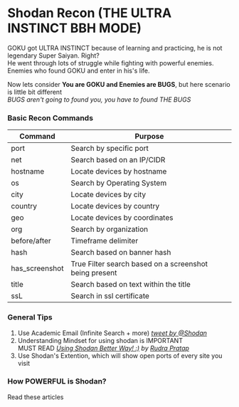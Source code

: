 # Shodan Recon (THE ULTRA INSTINCT BBH MODE)
GOKU got ULTRA INSTINCT because of learning and practicing, he is not legendary Super Saiyan. Right?  
He went through lots of struggle while fighting with powerful enemies. Enemies who found GOKU and enter in his's life.

Now lets consider **You are GOKU and Enemies are BUGS**, but here scenario is little bit different  
*BUGS aren't going to found you, you have to found THE BUGS*


### Basic Recon Commands
Command         | Purpose
----------------|-----------------------------------
port            | Search by specific port
net             | Search based on an IP/CIDR
hostname        | Locate devices by hostname
os              | Search by Operating System
city            | Locate devices by city
country         | Locate devices by country
geo             | Locate devices by coordinates
org             | Search by organization
before/after    | Timeframe delimiter
hash            | Search based on banner hash
has_screenshot  | True Filter search based on a screenshot being present
title           | Search based on text within the title
ssL             | Search in ssl certificate

### General Tips
1. Use Academic Email (Infinite Search + more) *[tweet by @Shodan](https://twitter.com/shodanhq/status/1036715482664054785)*
2. Understanding Mindset for using shodan is IMPORTANT  
MUST READ *[Using Shodan Better Way! :)](https://medium.com/bugbountywriteup/using-shodan-better-way-b40f330e45f6) by [Rudra Pratap](https://twitter.com/0xrudrapratap)*
3. Use Shodan's Extention, which will show open ports of every site you visit

### How POWERFUL is Shodan?
Read these articles




